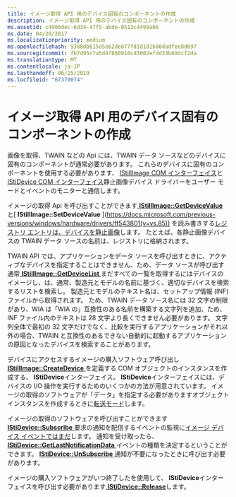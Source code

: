 ```yaml
---
title: イメージ取得 API 用のデバイス固有のコンポーネントの作成
description: イメージ取得 API 用のデバイス固有のコンポーネントの作成
ms.assetid: c4906dec-6d34-47f5-abde-0513c4499a66
ms.date: 04/20/2017
ms.localizationpriority: medium
ms.openlocfilehash: 9388db615a5e62de877fd1d1d1b80dadfee8d697
ms.sourcegitcommit: fb7d95c7a5d47860918cd3602efdd33b69dcf2da
ms.translationtype: MT
ms.contentlocale: ja-JP
ms.lasthandoff: 06/25/2019
ms.locfileid: "67370074"
---
```

# <a name="creating-device-specific-components-for-image-acquisition-apis"></a>イメージ取得 API 用のデバイス固有のコンポーネントの作成





画像を取得、TWAIN などの Api には、TWAIN データ ソースなどのデバイスに固有のコンポーネントが通常必要があります。 これらのデバイスに固有のコンポーネントを使用する必要があります、 [IStillImage COM インターフェイス](istillimage-com-interface.md)と[IStiDevice COM インターフェイス](istidevice-com-interface.md)静止画像デバイス ドライバーをユーザー モードとイベントのモニターと通信します。

イメージの取得 Api を呼び出すことができます[ **IStillImage::GetDeviceValue** ](https://docs.microsoft.com/previous-versions/windows/hardware/drivers/ff543786(v=vs.85))と[ **IStillImage::SetDeviceValue** ](https://docs.microsoft.com/previous-versions/windows/hardware/drivers/ff543801(v=vs.85)) を読み書きする[レジストリ エントリは、デバイスを静止画像](registry-entries-for-still-image-devices.md)します。 たとえば、各静止画像デバイスの TWAIN データ ソースの名前は、レジストリに格納されます。

TWAIN API では、アプリケーションをデータ ソースを呼び出すときに、アクティブなデバイスを指定することはできません、ため、データ ソースが呼び出す通常[ **IStillImage::GetDeviceList** ](https://docs.microsoft.com/previous-versions/windows/hardware/drivers/ff543784(v=vs.85))まだすべての一覧を取得するにはデバイスのイメージし、は、通常、製造元とモデルの名前に基づく、適切なデバイスを検索するリストを検索し。 製造元とモデルのテキスト名は、セットアップ情報 (INF) ファイルから取得されます。 ため、TWAIN データ ソース名には 32 文字の制限があり、WIA は「WIA の」互換性のある名前を構築する文字列を追加、ため、INF ファイル内のテキストは 28 文字より長くできません必要があります。 文字列全体で最初の 32 文字だけでなく、比較を実行するアプリケーションがそれ以外の場合、TWAIN と互換性のあるできない自動的に起動するアプリケーションの原因となったデバイスを検索することがあります。

デバイスにアクセスするイメージの購入ソフトウェア呼び出し[ **IStillImage::CreateDevice** ](https://docs.microsoft.com/previous-versions/windows/hardware/drivers/ff543778(v=vs.85))を定義する COM オブジェクトのインスタンスを作成する、 **IStiDevice**インターフェイス。 **IStiDevice**インターフェイスには、デバイスの I/O 操作を実行するためのいくつかの方法が用意されています。 イメージの取得のソフトウェアが「データ」を指定する必要がありますオブジェクト インスタンスを作成するときに[転送モード](transfer-modes.md)します。

イメージの取得のソフトウェアを呼び出すことができます[ **IStiDevice::Subscribe** ](https://docs.microsoft.com/windows-hardware/drivers/ddi/content/sti/nf-sti-istidevice-subscribe)要求の通知を配信するイベントの監視に[イメージ デバイス イベントではまだ](still-image-device-events.md)します。 通知を受け取ったら、 [ **IStiDevice::GetLastNotificationData** ](https://docs.microsoft.com/windows-hardware/drivers/ddi/content/sti/nf-sti-istidevice-getlastnotificationdata)イベントの種類を決定するということができます。 [**IStiDevice::UnSubscribe** ](https://docs.microsoft.com/windows-hardware/drivers/ddi/content/sti/nf-sti-istidevice-unsubscribe)通知が不要になったときに呼び出す必要があります。

イメージの購入ソフトウェアがいつ終了したを使用して、 **IStiDevice**インターフェイスを呼び出す必要があります[ **IStiDevice::Release**](https://docs.microsoft.com/windows-hardware/drivers/ddi/content/sti/nf-sti-istidevice-release)します。

 

 




